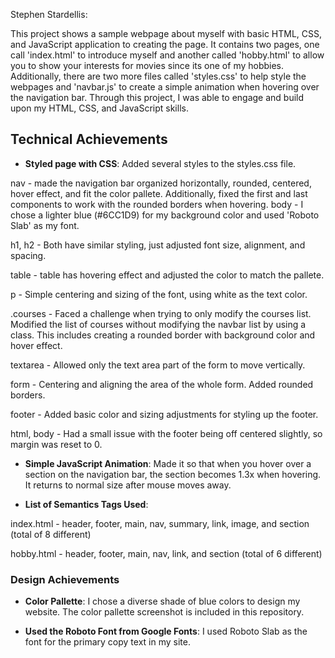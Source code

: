 Stephen Stardellis: 

This project shows a sample webpage about myself with basic HTML, CSS, and JavaScript application to creating the page. 
It contains two pages, one call 'index.html' to introduce myself and another called 'hobby.html' to allow you to show your interests for movies since its one of my hobbies.
Additionally, there are two more files called 'styles.css' to help style the webpages and 'navbar.js' to create a simple animation when hovering over the navigation bar.
Through this project, I was able to engage and build upon my HTML, CSS, and JavaScript skills.

## Technical Achievements
- **Styled page with CSS**: Added several styles to the styles.css file.

nav - made the navigation bar organized horizontally, rounded, centered, hover effect, and fit the color pallete. Additionally, fixed the first and last components to work with the rounded borders when hovering.
body - I chose a lighter blue (#6CC1D9) for my background color and used 'Roboto Slab' as my font.

h1, h2 - Both have similar styling, just adjusted font size, alignment, and spacing.

table - table has hovering effect and adjusted the color to match the pallete.

p - Simple centering and sizing of the font, using white as the text color.

.courses - Faced a challenge when trying to only modify the courses list. Modified the list of courses without modifying the navbar list by using a class. This includes creating a rounded border with background color and hover effect.

textarea - Allowed only the text area part of the form to move vertically.

form - Centering and aligning the area of the whole form. Added rounded borders.

footer - Added basic color and sizing adjustments for styling up the footer.

html, body - Had a small issue with the footer being off centered slightly, so margin was reset to 0.

- **Simple JavaScript Animation**: Made it so that when you hover over a section on the navigation bar, the section becomes 1.3x when hovering. It returns to normal size after mouse moves away.

- **List of Semantics Tags Used**:

index.html - header, footer, main, nav, summary, link, image, and section (total of 8 different)

hobby.html - header, footer, main, nav, link, and section (total of 6 different)

### Design Achievements

- **Color Pallette**: I chose a diverse shade of blue colors to design my website. The color pallette screenshot is included in this repository.

- **Used the Roboto Font from Google Fonts**: I used Roboto Slab as the font for the primary copy text in my site.
